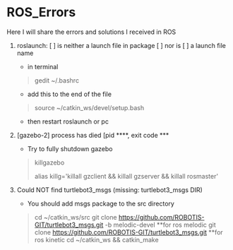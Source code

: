 # ROS_Errors
Here I will share the errors and solutions I received in ROS

1. roslaunch: [ ] is neither a launch file in package [ ] nor is [ ] a launch file name
     - in terminal
     > gedit ~/.bashrc
     - add this to the end of the file 
     > source  ~/catkin_ws/devel/setup.bash 
     - then restart roslaunch or pc

2. [gazebo-2] process has died [pid ****, exit code ***
    - Try to fully shutdown gazebo 
    > killgazebo
    > 
    > alias killg='killall gzclient && killall gzserver && killall rosmaster'  
    
3. Could NOT find turtlebot3_msgs (missing: turtlebot3_msgs DIR)
    - You should add msgs package to the src directory 
    > cd ~/catkin_ws/src 
    > git clone https://github.com/ROBOTIS-GIT/turtlebot3_msgs.git -b melodic-devel **for ros melodic
    > git clone https://github.com/ROBOTIS-GIT/turtlebot3_msgs.git                  **for ros kinetic
    > cd ~/catkin_ws && catkin_make 

